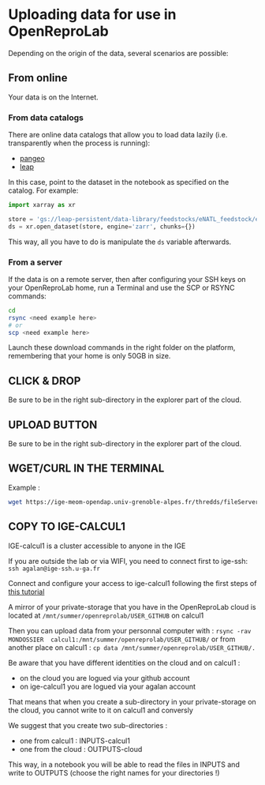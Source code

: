 # Uploading data for use in OpenReproLab

Depending on the origin of the data, several scenarios are possible:

## From online

Your data is on the Internet.

### From data catalogs

There are online data catalogs that allow you to load data lazily (i.e. transparently when the process is running):
- [pangeo](https://catalog.pangeo.io/browse/master/)
- [leap](https://catalog.leap.columbia.edu/)

In this case, point to the dataset in the notebook as specified on the catalog. For example:

```python
import xarray as xr

store = 'gs://leap-persistent/data-library/feedstocks/eNATL_feedstock/eNATL60-BLBT02.zarr'
ds = xr.open_dataset(store, engine='zarr', chunks={})
```

This way, all you have to do is manipulate the `ds` variable afterwards.

### From a server

If the data is on a remote server, then after configuring your SSH keys on your OpenReproLab home, run a Terminal and use the SCP or RSYNC commands:

```bash
cd
rsync <need example here>
# or
scp <need example here>
```

Launch these download commands in the right folder on the platform, remembering that your home is only 50GB in size.

## CLICK & DROP

Be sure to be in the right sub-directory in the explorer part of the cloud.


## UPLOAD BUTTON

Be sure to be in the right sub-directory in the explorer part of the cloud.


## WGET/CURL IN THE TERMINAL

Example :

```bash
wget https://ige-meom-opendap.univ-grenoble-alpes.fr/thredds/fileServer/meomopendap/extract/MEOM/eNATL60/eNATL60-BLBT02/1h/SICILe/eNATL60SICILe-BLBT02_y2009m08d29.1h_SSH.nc
```

## COPY TO IGE-CALCUL1

IGE-calcul1 is a cluster accessible to anyone in the IGE

If you are outside the lab or via WIFI, you need to connect first to ige-ssh: `ssh agalan@ige-ssh.u-ga.fr`

Connect and configure your access to ige-calcul1 following the first steps of [this tutorial](https://ige-calcul.github.io/public-docs/docs/clusters/Ige/ige-calcul1.html)

A mirror of your private-storage that you have in the OpenReproLab cloud is located at `/mnt/summer/openreprolab/USER_GITHUB` on calcul1

Then you can upload data from your personnal computer with : `rsync -rav MONDOSSIER  calcul1:/mnt/summer/openreprolab/USER_GITHUB/` or from another place on calcul1 : `cp data /mnt/summer/openreprolab/USER_GITHUB/.`

Be aware that you have different identities on the cloud and on calcul1 :
  - on the cloud you are logued via your github account
  - on ige-calcul1 you are logued via your agalan account

That means that when you create a sub-directory in your private-storage on the cloud, you cannot write to it on calcul1 and conversly

We suggest that you create two sub-directories :
  - one from calcul1 : INPUTS-calcul1
  - one from the cloud : OUTPUTS-cloud

This way, in a notebook you will be able to read the files in INPUTS and write to OUTPUTS (choose the right names for your directories !)



